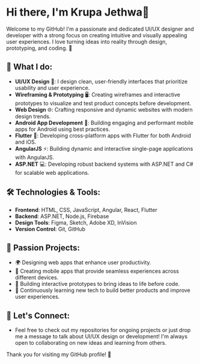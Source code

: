 
# Hi there, I'm Krupa Jethwa👋

Welcome to my GitHub! I'm a passionate and dedicated UI/UX designer and developer with a strong focus on creating intuitive and visually appealing user experiences. I love turning ideas into reality through design, prototyping, and coding. 🚀

## 🌟 What I do:
- **UI/UX Design** 🎨: I design clean, user-friendly interfaces that prioritize usability and user experience.
- **Wireframing & Prototyping** 🖥️: Creating wireframes and interactive prototypes to visualize and test product concepts before development.
- **Web Design** 🌐: Crafting responsive and dynamic websites with modern design trends.
- **Android App Development** 📱: Building engaging and performant mobile apps for Android using best practices.
- **Flutter** 🦋: Developing cross-platform apps with Flutter for both Android and iOS.
- **AngularJS** ⚡: Building dynamic and interactive single-page applications with AngularJS.
- **ASP.NET** 💻: Developing robust backend systems with ASP.NET and C# for scalable web applications.

## 🛠️ Technologies & Tools:
- **Frontend**: HTML, CSS, JavaScript, Angular, React, Flutter
- **Backend**: ASP.NET, Node.js, Firebase
- **Design Tools**: Figma, Sketch, Adobe XD, InVision
- **Version Control**: Git, GitHub

## 🚀 Passion Projects:
- 🌍 Designing web apps that enhance user productivity.
- 📱 Creating mobile apps that provide seamless experiences across different devices.
- 🧩 Building interactive prototypes to bring ideas to life before code.
- 🔧 Continuously learning new tech to build better products and improve user experiences.

## 💬 Let's Connect:
- Feel free to check out my repositories for ongoing projects or just drop me a message to talk about UI/UX design or development! I'm always open to collaborating on new ideas and learning from others.

Thank you for visiting my GitHub profile! 🌟


